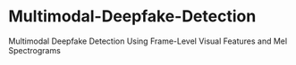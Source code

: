 # Multimodal-Deepfake-Detection
Multimodal Deepfake Detection Using Frame-Level Visual Features and Mel Spectrograms
